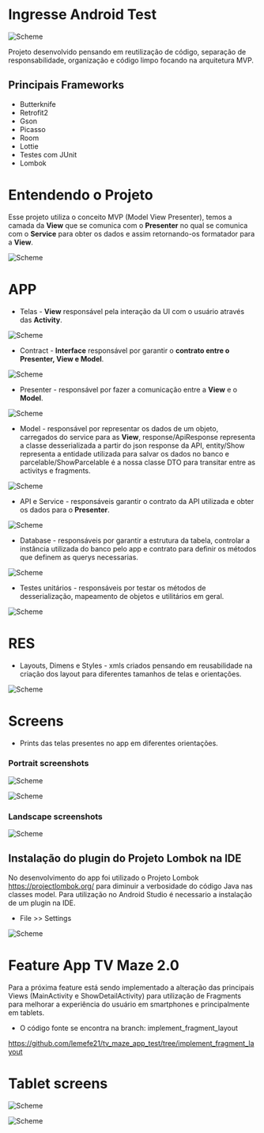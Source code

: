# Ingresse Android Test

![Scheme](images/logo_ingresse.png)

Projeto desenvolvido pensando em reutilização de código, separação de responsabilidade, organização e código limpo focando na arquitetura MVP.

## Principais Frameworks

- Butterknife
- Retrofit2
- Gson
- Picasso
- Room
- Lottie
- Testes com JUnit
- Lombok

# Entendendo o Projeto

Esse projeto utiliza o conceito MVP (Model View Presenter), temos a camada da **View** que se comunica com o **Presenter** no qual se comunica com o **Service** para obter os dados e assim retornando-os formatador para a **View**.

![Scheme](images/mvc.png)

# APP

* Telas - **View** responsável pela interação da UI com o usuário através das **Activity**.

![Scheme](images/view.png)

* Contract - **Interface** responsável por garantir o **contrato entre o Presenter, View e Model**.

![Scheme](images/contract.png)

* Presenter - responsável por fazer a comunicação entre a **View** e o **Model**.

![Scheme](images/presenter.png)

* Model - responsável por representar os dados de um objeto, carregados do service para as **View**, response/ApiResponse representa a classe desserializada a partir do json response da API, entity/Show representa a entidade utilizada para salvar os dados no banco e parcelable/ShowParcelable é a nossa classe DTO para transitar entre as activitys e fragments.

![Scheme](images/model.png)

* API e Service - responsáveis garantir o contrato da API utilizada e obter os dados para o **Presenter**.

![Scheme](images/api_service.png)

* Database - responsáveis por garantir a estrutura da tabela, controlar a instância utilizada do banco pelo app e contrato para definir os métodos que definem as querys necessarias.

![Scheme](images/database.png)

* Testes unitários - responsáveis por testar os métodos de desserialização, mapeamento de objetos e utilitários em geral.

![Scheme](images/test.png)

# RES

* Layouts, Dimens e Styles - xmls criados pensando em reusabilidade na criação dos layout para diferentes tamanhos de telas e orientações.

![Scheme](images/values_layouts.png)

# Screens

* Prints das telas presentes no app em diferentes orientações.


### Portrait screenshots

![Scheme](images/screens_001.png)

![Scheme](images/screens_002.png)

### Landscape screenshots

![Scheme](images/screens_003.png)

## Instalação do plugin do Projeto Lombok na IDE

No desenvolvimento do app foi utilizado o Projeto Lombok https://projectlombok.org/ para diminuir a verbosidade do código Java nas classes model. Para utilização no Android Studio é necessario a instalação de um plugin na IDE.

* File >> Settings

![Scheme](images/lombok_plugin_install_001.png)

# Feature App TV Maze 2.0

Para a próxima feature está sendo implementado a alteração das principais Views (MainActivity e ShowDetailActivity) para utilização de Fragments para melhorar a experiência do usuário em smartphones e principalmente em tablets.

* O código fonte se encontra na branch: implement_fragment_layout

https://github.com/lemefe21/tv_maze_app_test/tree/implement_fragment_layout

# Tablet screens

![Scheme](images/tablet_001.png)

![Scheme](images/tablet_002.png)